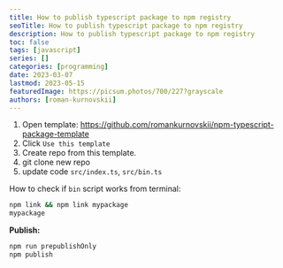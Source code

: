 ```yaml
---
title: How to publish typescript package to npm registry
seoTitle: How to publish typescript package to npm registry
description: How to publish typescript package to npm registry
toc: false
tags: [javascript]
series: []
categories: [programming]
date: 2023-03-07
lastmod: 2023-05-15
featuredImage: https://picsum.photos/700/227?grayscale
authors: [roman-kurnovskii]
---
```



1. Open template: https://github.com/romankurnovskii/npm-typescript-package-template
2. Click `Use this template`
3. Create repo from this template.
4. git clone new repo
5. update code `src/index.ts`, `src/bin.ts`

How to check if `bin` script works from terminal:

```sh
npm link && npm link mypackage
mypackage
```

**Publish:**

```sh
npm run prepublishOnly
npm publish
```
